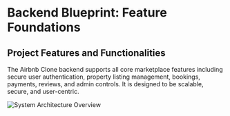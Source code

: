 # Backend Blueprint: Feature Foundations 

## Project Features and Functionalities

The Airbnb Clone backend supports all core marketplace features including secure user authentication, property listing management, bookings, payments, reviews, and admin controls. It is designed to be scalable, secure, and user-centric.

![System Architecture Overview](https://iili.io/38rR30b.png)


